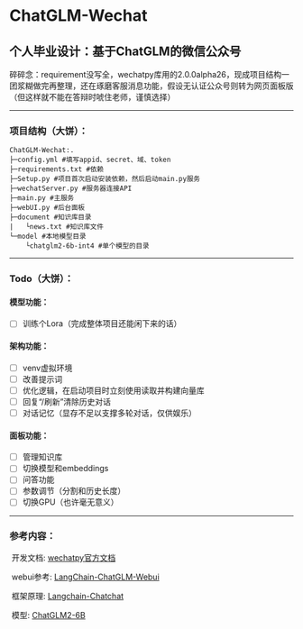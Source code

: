 # ChatGLM-Wechat
## 个人毕业设计：基于ChatGLM的微信公众号

​	碎碎念：requirement没写全，wechatpy库用的2.0.0alpha26，现成项目结构一团浆糊做完再整理，还在琢磨客服消息功能，假设无认证公众号则转为网页面板版（但这样就不能在答辩时唬住老师，谨慎选择）

------

### **项目结构（大饼）：**

```
ChatGLM-Wechat:.
├─config.yml #填写appid、secret、域、token
├─requirements.txt #依赖
├─Setup.py #项目首次启动安装依赖，然后启动main.py服务
├─wechatServer.py #服务器连接API
├─main.py #主服务
├─webUI.py #后台面板
├─document #知识库目录
|   └news.txt #知识库文件
└─model #本地模型目录
    └chatglm2-6b-int4 #单个模型的目录
```

------

### **Todo（大饼）：**

#### 模型功能：

- [ ] 训练个Lora（完成整体项目还能闲下来的话）

#### 架构功能：

- [ ] venv虚拟环境
- [ ] 改善提示词
- [ ] 优化逻辑，在启动项目时立刻使用读取并构建向量库
- [ ] 回复“/刷新”清除历史对话
- [ ] 对话记忆（显存不足以支撑多轮对话，仅供娱乐）

#### 面板功能：

- [ ] 管理知识库
- [ ] 切换模型和embeddings
- [ ] 问答功能
- [ ] 参数调节（分割和历史长度）
- [ ] 切换GPU（也许毫无意义）

------



### **参考内容：**

​	开发文档: [wechatpy官方文档](https://wechatpy.readthedocs.io/zh_CN/master/)

​	webui参考: [LangChain-ChatGLM-Webui](https://github.com/thomas-yanxin/LangChain-ChatGLM-Webui)

​	框架原理: [Langchain-Chatchat](https://github.com/chatchat-space/Langchain-Chatchat)

​	模型: [ChatGLM2-6B](https://github.com/THUDM/ChatGLM2-6B)
